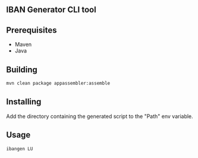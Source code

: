 ## IBAN Generator CLI tool

## Prerequisites

- Maven
- Java

## Building

```bash
mvn clean package appassembler:assemble
```

## Installing

Add the directory containing the generated script to the "Path" env variable.

## Usage

```bash
ibangen LU
```
